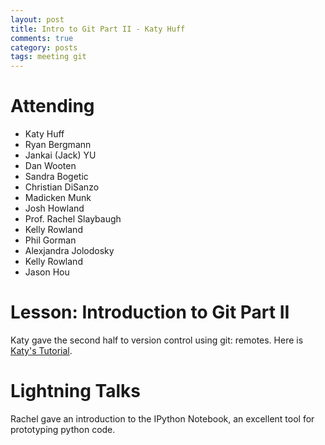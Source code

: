 ```yaml
---
layout: post
title: Intro to Git Part II - Katy Huff
comments: true
category: posts
tags: meeting git
---
```




# Attending

- Katy Huff
- Ryan Bergmann
- Jankai (Jack) YU
- Dan Wooten
- Sandra Bogetic
- Christian DiSanzo
- Madicken Munk
- Josh Howland
- Prof. Rachel Slaybaugh
- Kelly Rowland
- Phil Gorman
- Alexjandra Jolodosky
- Kelly Rowland
- Jason Hou

# Lesson: Introduction to Git Part II

Katy gave the second half to version control using git: remotes. Here is [Katy's Tutorial][katystalk].


# Lightning Talks 

Rachel gave an introduction to the IPython Notebook, an excellent tool for 
prototyping python code. 



[katystalk]: https://github.com/thehackerwithin/berkeley/tree/master/git/partII "Katy's Tutorial" 


